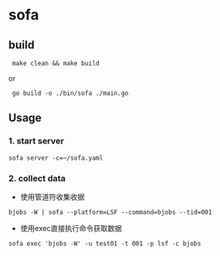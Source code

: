 # sofa

## build

```shell script
 make clean && make build 
```
or

```shell script
 go build -o ./bin/sofa ./main.go
```

## Usage


### 1. start server


    sofa server -c=~/sofa.yaml



### 2. collect data

   - 使用管道符收集收据 

    bjobs -W | sofa --platform=LSF --command=bjobs --tid=001


   - 使用exec直接执行命令获取数据
   
    sofa exec 'bjobs -W' -u test01 -t 001 -p lsf -c bjobs


